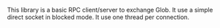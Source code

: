 This library is a basic RPC client/server to exchange Glob. It use a simple direct socket in blocked mode.
It use one thread per connection.
